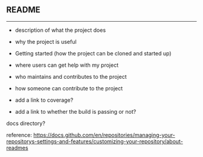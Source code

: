 ## README
------
- description of what the project does
- why the project is useful
- Getting started (how the project can be cloned and started up)
- where users can get help with my project
- who maintains and contributes to the project
- how someone can contribute to the project

- add a link to coverage?
- add a link to whether the build is passing or not?

docs directory? 

reference: https://docs.github.com/en/repositories/managing-your-repositorys-settings-and-features/customizing-your-repository/about-readmes